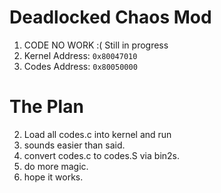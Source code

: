 # Deadlocked Chaos Mod
 1. CODE NO WORK :(  Still in progress
 2. Kernel Address: `0x80047010`
 3. Codes Address: `0x80050000`

# The Plan
 2. Load all codes.c into kernel and run
 2. sounds easier than said.
 3. convert codes.c to codes.S via bin2s.
 4. do more magic.
 5. hope it works.